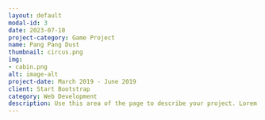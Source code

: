 ```yaml
---
layout: default
modal-id: 3
date: 2023-07-10
project-category: Game Project
name: Pang Pang Dust
thumbnail: circus.png
img: 
- cabin.png
alt: image-alt
project-date: March 2019 - June 2019
client: Start Bootstrap
category: Web Development
description: Use this area of the page to describe your project. Lorem ipsum dolor sit amet, consectetur adipisicing elit. Mollitia neque assumenda ipsam nihil, molestias magnam, recusandae quos quis inventore quisquam velit asperiores, vitae? Reprehenderit soluta, eos quod consequuntur itaque. Nam.
---
```

